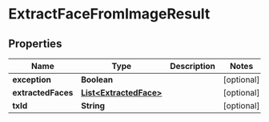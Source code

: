 
# ExtractFaceFromImageResult

## Properties
Name | Type | Description | Notes
------------ | ------------- | ------------- | -------------
**exception** | **Boolean** |  |  [optional]
**extractedFaces** | [**List&lt;ExtractedFace&gt;**](ExtractedFace.md) |  |  [optional]
**txId** | **String** |  |  [optional]



